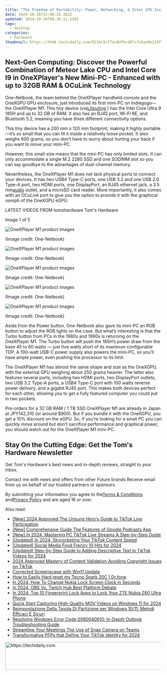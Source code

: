 ```yaml
---
title: "The Freedom of Portability: Power, Networking, & Intel CPU Inside the Miniaturized Minisforum S100 PC"
date: 2024-10-16T22:06:24.362Z
updated: 2024-10-24T08:26:11.134Z
tags:
  - desktop
categories:
  - hardware
thumbnail: https://thmb.techidaily.com/8218c5cf7ac0dfbcd07cfa5ae0e133f7fb7cb7e5288e10b65d8a8a91b32faf87.jpg
---
```


## Next-Gen Computing: Discover the Powerful Combination of Meteor Lake CPU and Intel Core I9 in OneXPlayer's New Mini-PC - Enhanced with up to 32GB RAM & OCuLink Technology

One-Netbook, the team behind the OneXPlayer handheld console and the OneXGPU GPU enclosure, just introduced its first mini-PC on Indiegogo—the OneXPlayer M1\. This tiny device (via[Liliputing](https://liliputing.com/onexplayer-m1-is-a-mini-pc-with-intel-core-ultra-9-185h-oculink-and-usb4/) ) has the Intel Core Ultra 9 185H and up to 32 GB of RAM. It also has an RJ45 port, Wi-Fi 6E, and Bluetooth 5.2, meaning you have three different connectivity options.

 This tiny device has a 200 mm x 120 mm footprint, making it highly portable—it’s so small that you can fit it inside a relatively loose pocket. It also weighs 600 grams, so you don’t have to worry about hurting your back if you want to move your mini-PC.

 However, this small size means that the mini-PC has only limited slots. It can only accommodate a single M.2 2280 SSD and one SODIMM slot so you can say goodbye to the advantages of dual-channel memory.

 Nevertheless, the OneXPlayer M1 does not lack physical ports to connect your devices. It has two USB4 Type-C ports, one USB 3.2 and one USB 2.0 Type-A port, two HDMI ports, one DisplayPort, an RJ45 ethernet jack, a 3.5 mm[audio](https://www.tomshardware.com/tag/audio) outlet, and a microSD card reader. More importantly, it also comes with an OCuLink port to give you the option to provide it with the graphical oomph of the OneXGPU eGPU.

 LATEST VIDEOS FROM tomshardware Tom's Hardware

 Image 1 of 5

![OneXPlayer M1 product images](https://vanilla.futurecdn.net/cyclingnews/media/img/missing-image.svg)

 (Image credit: One-Netbook)

![OneXPlayer M1 product images](https://vanilla.futurecdn.net/cyclingnews/media/img/missing-image.svg)

 (Image credit: One-Netbook)

![OneXPlayer M1 product images](https://vanilla.futurecdn.net/cyclingnews/media/img/missing-image.svg)

 (Image credit: One-Netbook)

![OneXPlayer M1 product images](https://vanilla.futurecdn.net/cyclingnews/media/img/missing-image.svg)

 (Image credit: One-Netbook)

![OneXPlayer M1 product images](https://vanilla.futurecdn.net/cyclingnews/media/img/missing-image.svg)

 (Image credit: One-Netbook)

 Aside from the Power button, One-Netbook also gave its mini-PC an RGB button to adjust the RGB lights on the case. But what’s interesting is that the Turbo button from PCs in the 1980s and 1990s is returning on the OneXPlayer M1\. The Turbo button will push the 185H’s power draw from the base 45 to 60 watts — just five watts short of its maximum configurable TDP. A 100-watt USB-C power supply also powers the mini-PC, so you’ll have ample power, even pushing the processor to its limit.

 The OneXPlayer M1 has almost the same shape and size as the OneXGPU, with the external GPU weighing about 250 grams heavier. The latter also features several ports, including two HDMI ports, two DisplayPort outlets, two USB 3.2 Type-A ports, a USB4 Type-C port with 100 watts reverse power delivery, and a gigabit RJ45 port. This makes both devices perfect for each other, allowing you to get a fully featured computer you could put in two pockets.

 Pre-orders for a 32 GB RAM / 1 TB SSD OneXPlayer M1 are already in Japan at JPY142,310 (or around $900). But if you bundle it with the OneXGPU, you get a 10% discount on the eGPU. So, if you’re looking for a small PC you can quickly move around but don’t sacrifice performance and graphical power, you should watch out for the OneXPlayer M1 mini-PC.

## Stay On the Cutting Edge: Get the Tom's Hardware Newsletter

 Get Tom's Hardware's best news and in-depth reviews, straight to your inbox.

 Contact me with news and offers from other Future brands  Receive email from us on behalf of our trusted partners or sponsors

 By submitting your information you agree to the[Terms & Conditions](https://futureplc.com/terms-conditions/) and[Privacy Policy](https://futureplc.com/privacy-policy/) and are aged 16 or over.

<ins class="adsbygoogle"
     style="display:block"
     data-ad-format="autorelaxed"
     data-ad-client="ca-pub-7571918770474297"
     data-ad-slot="1223367746"></ins>

<ins class="adsbygoogle"
     style="display:block"
     data-ad-client="ca-pub-7571918770474297"
     data-ad-slot="8358498916"
     data-ad-format="auto"
     data-full-width-responsive="true"></ins>

<span class="atpl-alsoreadstyle">Also read:</span>
<div><ul>
<li><a href="https://tiktok-video-recordings.techidaily.com/new-2024-approved-the-unsung-heros-guide-to-tiktok-live-participation/"><u>[New] 2024 Approved The Unsung Hero's Guide to TikTok Live Participation</u></a></li>
<li><a href="https://extra-lessons.techidaily.com/new-comprehensive-guide-the-features-of-google-podcasts-app/"><u>[New] Comprehensive Guide The Features of Google Podcasts App</u></a></li>
<li><a href="https://tiktok-video-recordings.techidaily.com/new-in-2024-mastering-pc-tiktok-live-streams-a-step-by-step-guide/"><u>[New] In 2024, Mastering PC TikTok Live Streams A Step-by-Step Guide</u></a></li>
<li><a href="https://tiktok-video-recordings.techidaily.com/updated-in-2024-skyrocketing-your-tiktok-content-speed/"><u>[Updated] In 2024, Skyrocketing Your TikTok Content Speed</u></a></li>
<li><a href="https://tiktok-video-recordings.techidaily.com/updated-social-media-food-frenzy-10-hits-for-2024/"><u>[Updated] Social Media Food Frenzy 10 Hits for 2024</u></a></li>
<li><a href="https://tiktok-video-recordings.techidaily.com/updated-step-by-step-guide-to-adding-descriptive-text-in-tiktok-videos-for-2024/"><u>[Updated] Step-by-Step Guide to Adding Descriptive Text in TikTok Videos for 2024</u></a></li>
<li><a href="https://tiktok-video-recordings.techidaily.com/2024-approved-mastery-of-content-validation-avoiding-copyright-issues-on-tiktok/"><u>2024 Approved Mastery of Content Validation Avoiding Copyright Issues on TikTok</u></a></li>
<li><a href="https://graphic-issues.techidaily.com/corrected-screenscape-with-win11-update/"><u>Corrected Screenscape with Win11 Update</u></a></li>
<li><a href="https://techidaily.com/how-to-easily-hard-reset-my-tecno-spark-20c-drfone-by-drfone-reset-android-reset-android/"><u>How to Easily Hard reset my Tecno Spark 20C | Dr.fone</u></a></li>
<li><a href="https://easy-unlock-android.techidaily.com/in-2024-how-to-change-nokia-lock-screen-clock-in-seconds-by-drfone-android/"><u>In 2024, How To Change Nokia Lock Screen Clock in Seconds</u></a></li>
<li><a href="https://screen-sharing-recording.techidaily.com/in-2024-obs-vs-twitch-hub-best-platform-debate/"><u>In 2024, OBS Vs. Twitch Hub Best Platform Debate</u></a></li>
<li><a href="https://unlock-android.techidaily.com/in-2024-top-10-fingerprint-lock-apps-to-lock-your-zte-nubia-z60-ultra-phone-by-drfone-android/"><u>In 2024, Top 10 Fingerprint Lock Apps to Lock Your ZTE Nubia Z60 Ultra Phone</u></a></li>
<li><a href="https://visual-screen-recording.techidaily.com/quick-start-capturing-high-quality-mov-videos-on-windows-11-for-2024/"><u>Quick Start Capturing High-Quality MOV Videos on Windows 11 for 2024</u></a></li>
<li><a href="https://win-deluxe.techidaily.com/reimpostazione-della-tavola-di-partizione-per-windows-1011-metodi-efficaci-e-sicuri/"><u>Reimpostazione Della Tavola Di Partizione per Windows 10/11: Metodi Efficaci E Sicuri</u></a></li>
<li><a href="https://windows11.techidaily.com/resolving-windows-error-code-0x80040610-in-depth-outlook-troubleshooting-guide/"><u>Resolving Windows Error Code 0X80040610: In-Depth Outlook Troubleshooting Guide</u></a></li>
<li><a href="https://tiktok-video-recordings.techidaily.com/streamline-your-meetings-the-use-of-snap-camera-on-teams/"><u>Streamline Your Meetings The Use of Snap Camera on Teams</u></a></li>
<li><a href="https://tiktok-video-recordings.techidaily.com/transformative-pfps-that-define-your-tiktok-identity-for-2024/"><u>Transformative PFPs that Define Your TikTok Identity for 2024</u></a></li>
</ul></div>

<!-- affiliate ads begin -->
<a href="https://aligracehair.sjv.io/c/5597632/1972698/19272" target="_top" id="1972698">
  <img src="//a.impactradius-go.com/display-ad/19272-1972698" border="0" alt="https://techidaily.com" width="728" height="90"/>
</a>
<img height="0" width="0" src="https://aligracehair.sjv.io/i/5597632/1972698/19272" style="position:absolute;visibility:hidden;" border="0" />
<!-- affiliate ads end -->

